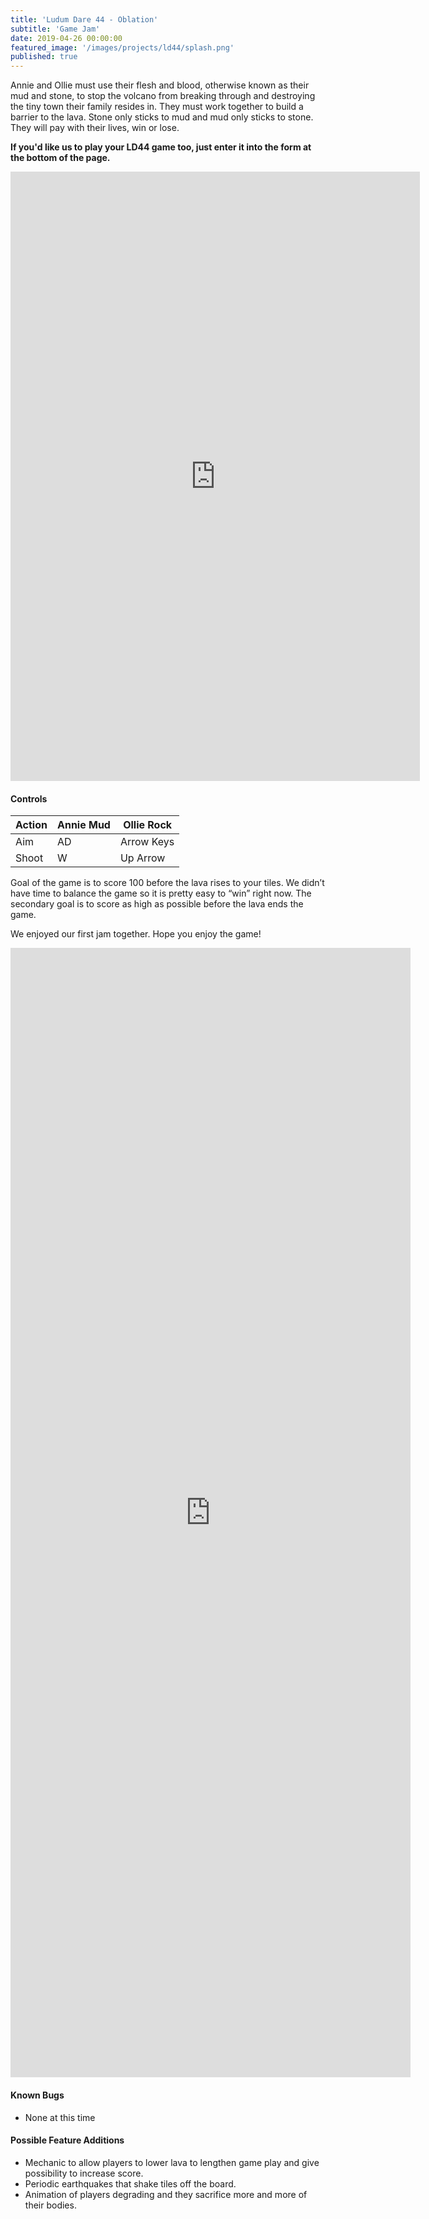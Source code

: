 ```yaml
---
title: 'Ludum Dare 44 - Oblation'
subtitle: 'Game Jam'
date: 2019-04-26 00:00:00
featured_image: '/images/projects/ld44/splash.png'
published: true
---
```

<p>Annie and Ollie must use their flesh and blood, otherwise known as their mud and stone, to stop the volcano from breaking through and destroying the tiny town their family resides in.  They must work together to build a barrier to the lava. Stone only sticks to mud and mud only sticks to stone.   They will pay with their lives, win or lose.</p>

<p><b>If you'd like us to play your LD44 game too, just enter it into the  form at the bottom of the page.</b></p>

<p><iframe frameborder="0" src="https://itch.io/embed-upload/1402954?color=814f54" allowfullscreen="" width="655" height="975"></iframe></p>

#### Controls

|Action|Annie Mud|Ollie Rock|
|---|---|---|
|Aim|AD|Arrow Keys|
|Shoot|W|Up Arrow|

Goal of the game is to score 100 before the lava rises to your tiles. We didn’t have time to balance the game so it is pretty easy to “win” right now. The secondary goal is to score as high as possible before the lava ends the game. 

We enjoyed our first jam together.  Hope you enjoy the game!  


<p><iframe src="https://docs.google.com/forms/d/1p1p_CK8Ps67uB2UrLqfxukxixim493GtmTfrtLpKvdg/viewform?embedded=true" width="640" height="1807" frameborder="0" marginheight="0" marginwidth="0">Loading...</iframe></p>

#### Known Bugs

* None at this time

#### Possible Feature Additions

* Mechanic to allow players to lower lava to lengthen game play and give possibility to increase score.
* Periodic earthquakes that shake tiles off the board.
* Animation of players degrading and they sacrifice more and more of their bodies.
